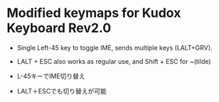 # Modified keymaps for Kudox Keyboard Rev2.0

- Single Left-45 key to toggle IME, sends multiple keys (LALT+GRV).
- LALT + ESC also works as regular use, and Shift + ESC for ~(tilde)

- L-45キーでIME切り替え
- LALT＋ESCでも切り替えが可能
